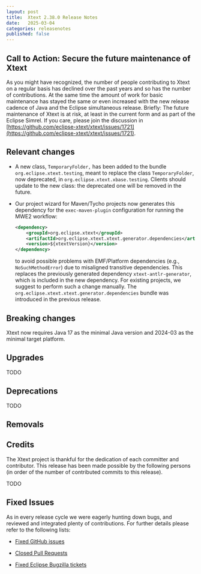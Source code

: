 ```yaml
---
layout: post
title:  Xtext 2.38.0 Release Notes
date:   2025-03-04
categories: releasenotes
published: false
---
```


## Call to Action: Secure the future maintenance of Xtext

As you might have recognized, the number of people contributing to Xtext on a regular basis has declined over the past years and so has the number of contributions. At the same time the amount of work for basic maintenance has stayed the same or even increased with the new release cadence of Java and the Eclipse simultaneous release. Briefly: The future maintenance of Xtext is at risk, at least in the current form and as part of the Eclipse Simrel. If you care, please join the discussion in [https://github.com/eclipse-xtext/xtext/issues/1721](https://github.com/eclipse-xtext/xtext/issues/1721).

## Relevant changes

* A new class, `TemporaryFolder,` has been added to the bundle `org.eclipse.xtext.testing`, meant to replace the class `TemporaryFolder`, now deprecated, in `org.eclipse.xtext.xbase.testing`. Clients should update to the new class: the deprecated one will be removed in the future.
* Our project wizard for Maven/Tycho projects now generates this dependency for the `exec-maven-plugin` configuration for running the MWE2 workflow:

  ```xml
  <dependency>
	  <groupId>org.eclipse.xtext</groupId>
	  <artifactId>org.eclipse.xtext.xtext.generator.dependencies</artifactId>
	  <version>${xtextVersion}</version>
  </dependency>
  ```

  to avoid possible problems with EMF/Platform dependencies (e.g., `NoSuchMethodError`) due to misaligned transitive dependencies.
  This replaces the previously generated dependency `xtext-antlr-generator`, which is included in the new dependency.
  For existing projects, we suggest to perform such a change manually.
  The `org.eclipse.xtext.xtext.generator.dependencies` bundle was introduced in the previous release.

## Breaking changes

Xtext now requires Java 17 as the minimal Java version and 2024-03 as the minimal target platform.

## Upgrades

TODO

## Deprecations

TODO

## Removals

## Credits

The Xtext project is thankful for the dedication of each committer and contributor. This release has been made possible by the following persons (in order of the number of contributed commits to this release).

TODO

## Fixed Issues

As in every release cycle we were eagerly hunting down bugs, and reviewed and integrated plenty of contributions. For further details please refer to the following lists:

* [Fixed GitHub issues](https://github.com/search?utf8=%E2%9C%93&q=is%3Aissue+milestone%3ARelease_2.38+is%3Aclosed+repo%3Aeclipse%2Fxtext+repo%3Aeclipse%2Fxtext-core+repo%3Aeclipse%2Fxtext-lib+repo%3Aeclipse%2Fxtext-extras+repo%3Aeclipse%2Fxtext-eclipse+repo%3Aeclipse%2Fxtext-idea+repo%3Aeclipse%2Fxtext-web+repo%3Aeclipse%2Fxtext-maven+repo%3Aeclipse%2Fxtext-xtend&type=Issues&ref=searchresults)

* [Closed Pull Requests](https://github.com/search?utf8=%E2%9C%93&q=is%3Apr+milestone%3ARelease_2.38+is%3Aclosed+repo%3Aeclipse%2Fxtext+repo%3Aeclipse%2Fxtext-core+repo%3Aeclipse%2Fxtext-lib+repo%3Aeclipse%2Fxtext-extras+repo%3Aeclipse%2Fxtext-eclipse+repo%3Aeclipse%2Fxtext-idea+repo%3Aeclipse%2Fxtext-web+repo%3Aeclipse%2Fxtext-maven+repo%3Aeclipse%2Fxtext-xtend&type=Issues&ref=searchresults)

* [Fixed Eclipse Bugzilla tickets](https://bugs.eclipse.org/bugs/buglist.cgi?bug_status=RESOLVED&bug_status=VERIFIED&bug_status=CLOSED&classification=Modeling&classification=Tools&columnlist=product%2Ccomponent%2Cassigned_to%2Cbug_status%2Cresolution%2Cshort_desc%2Cchangeddate%2Ckeywords&f0=OP&f1=OP&f3=CP&f4=CP&known_name=Xtext%202.31&list_id=16618269&product=TMF&product=Xtend&query_based_on=Xtext%202.31&query_format=advanced&status_whiteboard=v2.38&status_whiteboard_type=allwordssubstr)
